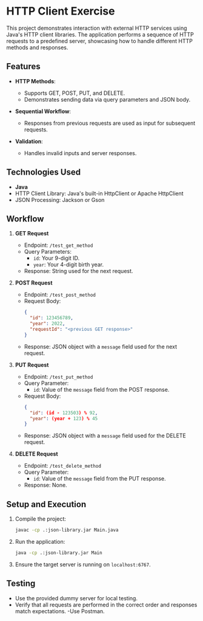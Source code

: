 # HTTP Client Exercise

This project demonstrates interaction with external HTTP services using Java's HTTP client libraries. The application performs a sequence of HTTP requests to a predefined server, showcasing how to handle different HTTP methods and responses.

## Features

- **HTTP Methods**:
  - Supports GET, POST, PUT, and DELETE.
  - Demonstrates sending data via query parameters and JSON body.

- **Sequential Workflow**:
  - Responses from previous requests are used as input for subsequent requests.

- **Validation**:
  - Handles invalid inputs and server responses.

## Technologies Used

- **Java**
- HTTP Client Library: Java's built-in HttpClient or Apache HttpClient
- JSON Processing: Jackson or Gson

## Workflow

1. **GET Request**
   - Endpoint: `/test_get_method`
   - Query Parameters:
     - `id`: Your 9-digit ID.
     - `year`: Your 4-digit birth year.
   - Response: String used for the next request.

2. **POST Request**
   - Endpoint: `/test_post_method`
   - Request Body:
     ```json
     {
       "id": 123456789,
       "year": 2022,
       "requestId": "<previous GET response>"
     }
     ```
   - Response: JSON object with a `message` field used for the next request.

3. **PUT Request**
   - Endpoint: `/test_put_method`
   - Query Parameter:
     - `id`: Value of the `message` field from the POST response.
   - Request Body:
     ```json
     {
       "id": (id - 123503) % 92,
       "year": (year + 123) % 45
     }
     ```
   - Response: JSON object with a `message` field used for the DELETE request.

4. **DELETE Request**
   - Endpoint: `/test_delete_method`
   - Query Parameter:
     - `id`: Value of the `message` field from the PUT response.
   - Response: None.

## Setup and Execution

1. Compile the project:
   ```bash
   javac -cp .:json-library.jar Main.java
   ```

2. Run the application:
   ```bash
   java -cp .:json-library.jar Main
   ```

3. Ensure the target server is running on `localhost:6767`.

## Testing
- Use the provided dummy server for local testing.
- Verify that all requests are performed in the correct order and responses match expectations.
-Use Postman.

